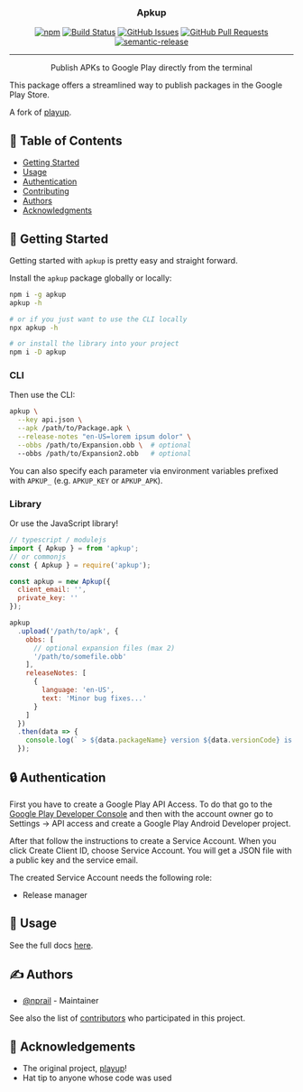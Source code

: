 <h3 align="center">Apkup</h3>

<div align="center">

[![npm](https://img.shields.io/npm/v/apkup.svg)](https://www.npmjs.com/package/apkup)
[![Build Status](https://travis-ci.com/eventOneHQ/apkup.svg?branch=master)](https://travis-ci.com/eventOneHQ/apkup)
[![GitHub Issues](https://img.shields.io/github/issues/eventOneHQ/apkup.svg)](https://github.com/eventOneHQ/apkup/issues)
[![GitHub Pull Requests](https://img.shields.io/github/issues-pr/eventOneHQ/apkup.svg)](https://github.com/eventOneHQ/apkup/pulls)
[![semantic-release](https://img.shields.io/badge/%20%20%F0%9F%93%A6%F0%9F%9A%80-semantic--release-e10079.svg)](https://github.com/semantic-release/semantic-release)

</div>

---

<p align="center"> Publish APKs to Google Play directly from the terminal
    <br> 
</p>

This package offers a streamlined way to publish packages in the Google Play Store.

A fork of [playup](https://github.com/jeduan/playup).

## 📝 Table of Contents

- [Getting Started](#getting_started)
- [Usage](#usage)
- [Authentication](#authentication)
- [Contributing](CONTRIBUTING.md)
- [Authors](#authors)
- [Acknowledgments](#acknowledgement)

## 🏁 Getting Started <a name = "getting_started"></a>

Getting started with `apkup` is pretty easy and straight forward.

Install the `apkup` package globally or locally:

```bash
npm i -g apkup
apkup -h

# or if you just want to use the CLI locally
npx apkup -h

# or install the library into your project
npm i -D apkup
```

### CLI

Then use the CLI:

```bash
apkup \
  --key api.json \
  --apk /path/to/Package.apk \
  --release-notes "en-US=lorem ipsum dolor" \
  --obbs /path/to/Expansion.obb \  # optional
  --obbs /path/to/Expansion2.obb   # optional
```

You can also specify each parameter via environment variables prefixed with `APKUP_` (e.g. `APKUP_KEY` or `APKUP_APK`).

### Library

Or use the JavaScript library!

```javascript
// typescript / modulejs
import { Apkup } = from 'apkup';
// or commonjs
const { Apkup } = require('apkup');

const apkup = new Apkup({
  client_email: '',
  private_key: ''
});

apkup
  .upload('/path/to/apk', {
    obbs: [
      // optional expansion files (max 2)
      '/path/to/somefile.obb'
    ],
    releaseNotes: [
      {
        language: 'en-US',
        text: 'Minor bug fixes...'
      }
    ]
  })
  .then(data => {
    console.log(` > ${data.packageName} version ${data.versionCode} is up!`);
  });

```

## 🔒 Authentication <a name = "authentication"></a>

First you have to create a Google Play API Access. To do that go to the
[Google Play Developer Console](https://play.google.com/apps/publish) and then
with the account owner go to Settings -> API access and create a Google Play
Android Developer project.

After that follow the instructions to create a Service Account.
When you click Create Client ID, choose Service Account. You will get a JSON file
with a public key and the service email.

The created Service Account needs the following role:

- Release manager

## 🎈 Usage <a name="usage"></a>

See the full docs [here](https://oss.eventone.page/apkup/classes/apkup).

## ✍️ Authors <a name = "authors"></a>

- [@nprail](https://github.com/nprail) - Maintainer

See also the list of [contributors](https://github.com/eventOneHQ/apkup/contributors) who participated in this project.

## 🎉 Acknowledgements <a name = "acknowledgement"></a>

- The original project, [playup](https://github.com/jeduan/playup)!
- Hat tip to anyone whose code was used
